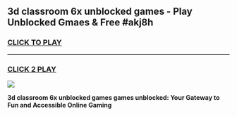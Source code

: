 
## 3d classroom 6x unblocked games - Play Unblocked Gmaes & Free #akj8h
<h3>
<a href="https://news.freeplayer.one?title=3d_classroom_6x_unblocked_games&ref=26F">CLICK TO PLAY</a></h3>
<hr>

<h3>
<a href="https://news.freeplayer.one?title=3d_classroom_6x_unblocked_games&ref=26F">CLICK 2 PLAY</a>
  
</h3>

<a href="https://news.freeplayer.one?title=3d_classroom_6x_unblocked_games&ref=26F/"><img src="https://clearcache.store/games.png"></a>


**3d classroom 6x unblocked games games unblocked: Your Gateway to Fun and Accessible Online Gaming**
